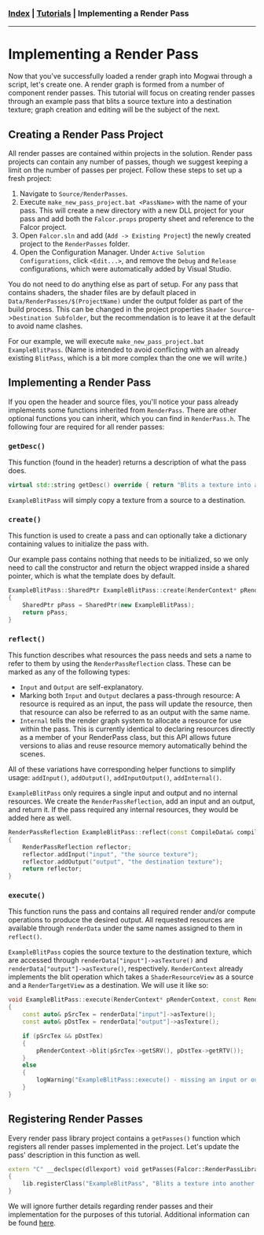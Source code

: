### [Index](../index.md) | [Tutorials](./index.md) | Implementing a Render Pass

--------

# Implementing a Render Pass

Now that you've successfully loaded a render graph into Mogwai through a script, let's create one. A render graph is formed from a number of component render passes. This tutorial will focus on creating render passes through an example pass that blits a source texture into a destination texture; graph creation and editing will be the subject of the next.

## Creating a Render Pass Project
All render passes are contained within projects in the solution. Render pass projects can contain any number of passes, though we suggest keeping a limit on the number of passes per project. Follow these steps to set up a fresh project:

1. Navigate to `Source/RenderPasses`.
2. Execute `make_new_pass_project.bat <PassName>` with the name of your pass. This will create a new directory with a new DLL project for your pass and add both the `Falcor.props` property sheet and reference to the Falcor project.
3. Open `Falcor.sln` and add (`Add -> Existing Project`) the newly created project to the `RenderPasses` folder.
4. Open the Configuration Manager. Under `Active Solution Configurations`, click `<Edit...>`, and remove the `Debug` and `Release` configurations, which were automatically added by Visual Studio.

You do not need to do anything else as part of setup. For any pass that contains shaders, the shader files are by default placed in `Data/RenderPasses/$(ProjectName)` under the output folder as part of the build process. This can be changed in the project properties `Shader Source`->`Destination Subfolder`, but the recommendation is to leave it at the default to avoid name clashes.

For our example, we will execute `make_new_pass_project.bat ExampleBlitPass`. (Name is intended to avoid conflicting with an already existing `BlitPass`, which is a bit more complex than the one we will write.)

## Implementing a Render Pass
If you open the header and source files, you'll notice your pass already implements some functions inherited from `RenderPass`. There are other optional functions you can inherit, which you can find in `RenderPass.h`. The following four are required for all render passes:

### `getDesc()`
This function (found in the header) returns a description of what the pass does.
```c++
virtual std::string getDesc() override { return "Blits a texture into another texture"; }
```
`ExampleBlitPass` will simply copy a texture from a source to a destination.

### `create()`
This function is used to create a pass and can optionally take a dictionary containing values to initialize the pass with.

Our example pass contains nothing that needs to be initialized, so we only need to call the constructor and return the object wrapped inside a shared pointer, which is what the template does by default.
```c++
ExampleBlitPass::SharedPtr ExampleBlitPass::create(RenderContext* pRenderContext, const Dictionary& dict)
{
    SharedPtr pPass = SharedPtr(new ExampleBlitPass);
    return pPass;
}
```

### `reflect()`
This function describes what resources the pass needs and sets a name to refer to them by using the `RenderPassReflection` class. These can be marked as any of the following types:
- `Input` and `Output` are self-explanatory.
- Marking both `Input` and `Output` declares a pass-through resource: A resource is required as an input, the pass will update the resource, then that resource can also be referred to as an output with the same name.
- `Internal` tells the render graph system to allocate a resource for use within the pass. This is currently identical to declaring resources directly as a member of your RenderPass class, but this API allows future versions to alias and reuse resource memory automatically behind the scenes.

All of these variations have corresponding helper functions to simplify usage: `addInput()`, `addOutput()`, `addInputOutput()`, `addInternal()`.

`ExampleBlitPass` only requires a single input and output and no internal resources. We create the `RenderPassReflection`, add an input and an output, and return it. If the pass required any internal resources, they would be added here as well.

```c++
RenderPassReflection ExampleBlitPass::reflect(const CompileData& compileData)
{
    RenderPassReflection reflector;
    reflector.addInput("input", "the source texture");
    reflector.addOutput("output", "the destination texture");
    return reflector;
}
```

### `execute()`
This function runs the pass and contains all required render and/or compute operations to produce the desired output. All requested resources are available through `renderData` under the same names assigned to them in `reflect()`.

`ExampleBlitPass` copies the source texture to the destination texture, which are accessed through `renderData["input"]->asTexture()` and `renderData["output"]->asTexture()`, respectively. `RenderContext` already implements the blit operation which takes a `ShaderResourceView` as a source and a `RenderTargetView` as a destination. We will use it like so:
```c++
void ExampleBlitPass::execute(RenderContext* pRenderContext, const RenderData& renderData)
{
    const auto& pSrcTex = renderData["input"]->asTexture();
    const auto& pDstTex = renderData["output"]->asTexture();

    if (pSrcTex && pDstTex)
    {
        pRenderContext->blit(pSrcTex->getSRV(), pDstTex->getRTV());
    }
    else
    {
        logWarning("ExampleBlitPass::execute() - missing an input or output resource");
    }
}
```

## Registering Render Passes

Every render pass library project contains a `getPasses()` function which registers all render passes implemented in the project. Let's update the pass' description in this function as well.
```c++
extern "C" __declspec(dllexport) void getPasses(Falcor::RenderPassLibrary& lib)
{
    lib.registerClass("ExampleBlitPass", "Blits a texture into another texture", ExampleBlitPass::create);
}
```

We will ignore further details regarding render passes and their implementation for the purposes of this tutorial. Additional information can be found [here](../Usage/Render-Passes.md).
